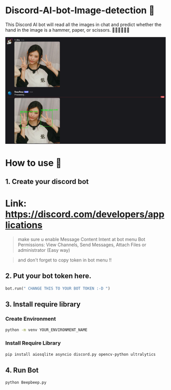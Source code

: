 # Discord-AI-bot-Image-detection 🎸
This Discord AI bot will read all the images in chat and predict whether the hand in the image is a hammer, paper, or scissors. ✊🏻🤚🏻✌🏻

![example](Example)

# How to use 📕
## 1. Create your discord bot
# Link: https://discord.com/developers/applications
> make sure u enable Message Content Intent at bot menu
> Bot Permissions: View Channels, Send Messages, Attach Files
> or administrator (Easy way)

> and don't forget to copy token in bot menu !!
## 2. Put your bot token here.
``` python
bot.run(" CHANGE THIS TO YOUR BOT TOKEN :-D ")
```

## 3. Install require library
### Create Environment
```bash
python -m venv YOUR_ENVIRONMENT_NAME
```
### Install Require Library
```bash
pip install aiosqlite asyncio discord.py opencv-python ultralytics
```

## 4. Run Bot
```bash
python Beepbeep.py
```

